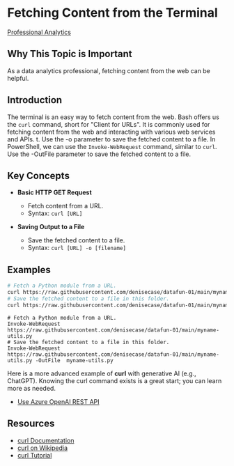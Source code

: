 # Fetching Content from the Terminal

[Professional Analytics](https://github.com/denisecase/pro-analytics)

## Why This Topic is Important

As a data analytics professional, fetching content from the web can be helpful.

## Introduction

The terminal is an easy way to fetch content from the web.
Bash offers us the `curl` command, short for "Client for URLs".
It is commonly used for fetching content from the web and interacting with various web services and APIs.
t. Use the -o parameter to save the fetched content to a file.
In PowerShell, we can use the `Invoke-WebRequest` command, similar to `curl`.
Use the -OutFile parameter to save the fetched content to a file.

## Key Concepts

- **Basic HTTP GET Request**

  - Fetch content from a URL.
  - Syntax: `curl [URL]`

- **Saving Output to a File**
  - Save the fetched content to a file.
  - Syntax: `curl [URL] -o [filename]`

## Examples

```bash
# Fetch a Python module from a URL.
curl https://raw.githubusercontent.com/denisecase/datafun-01/main/myname-utils.py
# Save the fetched content to a file in this folder.
curl https://raw.githubusercontent.com/denisecase/datafun-01/main/myname-utils.py -o myname-utils.py
```

```shell
# Fetch a Python module from a URL.
Invoke-WebRequest https://raw.githubusercontent.com/denisecase/datafun-01/main/myname-utils.py
# Save the fetched content to a file in this folder.
Invoke-WebRequest https://raw.githubusercontent.com/denisecase/datafun-01/main/myname-utils.py -OutFile  myname-utils.py
```

Here is a more advanced example of **curl** with generative AI (e.g., ChatGPT).
Knowing the curl command exists is a great start; you can learn more as needed.

- [Use Azure OpenAI REST API](https://learn.microsoft.com/en-us/training/modules/build-language-solution-azure-openai/3-use-openai-rest)

## Resources

- [curl Documentation](https://curl.se/docs/)
- [curl on Wikipedia](https://en.wikipedia.org/wiki/CURL)
- [curl Tutorial](https://curl.haxx.se/docs/httpscripting.html)
